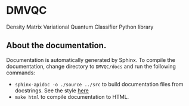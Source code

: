# DMVQC
Density Matrix Variational Quantum Classifier Python library

## About the documentation.

Documentation is automatically generated by Sphinx. To compile the documentation, change directory to `DMVQC/docs` and run the following commands:

- `sphinx-apidoc -o ./source ../src` to build documentation files from docstrings. See the style [here](https://www.sphinx-doc.org/en/master/tutorial/describing-code.html)
- `make html` to compile documentation to HTML.
